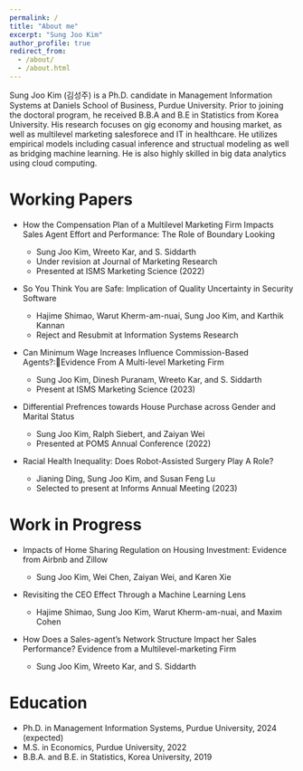 ```yaml
---
permalink: /
title: "About me"
excerpt: "Sung Joo Kim"
author_profile: true
redirect_from: 
  - /about/
  - /about.html
---
```


Sung Joo Kim (김성주) is a Ph.D. candidate in Management Information Systems at Daniels School of Business, Purdue University. Prior to joining the doctoral program, he received B.B.A and B.E in Statistics from Korea University. His research focuses on gig economy and housing market, as well as multilevel marketing salesforece and IT in healthcare. He utilizes empirical models including casual inference and structual modeling as well as bridging machine learning. He is also highly skilled in big data analytics using cloud computing.  


Working Papers
======
* How the Compensation Plan of a Multilevel Marketing Firm Impacts Sales Agent Effort and Performance: The Role of Boundary Looking  
  * Sung Joo Kim, Wreeto Kar, and S. Siddarth
  * Under revision at Journal of Marketing Research
  * Presented at ISMS Marketing Science (2022) 

* So You Think You are Safe: Implication of Quality Uncertainty in Security Software
  * Hajime Shimao, Warut Kherm-am-nuai, Sung Joo Kim, and Karthik Kannan
  * Reject and Resubmit at Information Systems Research
 
* Can Minimum Wage Increases Influence Commission-Based Agents?:Evidence From A Multi-level Marketing Firm
  * Sung Joo Kim, Dinesh Puranam, Wreeto Kar, and S. Siddarth
  * Present at ISMS Marketing Science (2023)

* Differential Prefrences towards House Purchase across Gender and Marital Status
  * Sung Joo Kim, Ralph Siebert, and Zaiyan Wei
  * Presented at POMS Annual Conference (2022)

* Racial Health Inequality: Does Robot-Assisted Surgery Play A Role?
  * Jianing Ding, Sung Joo Kim, and Susan Feng Lu 
  * Selected to present at Informs Annual Meeting (2023)

Work in Progress
====== 
* Impacts of Home Sharing Regulation on Housing Investment: Evidence from Airbnb and Zillow
  * Sung Joo Kim, Wei Chen, Zaiyan Wei, and Karen Xie

* Revisiting the CEO Effect Through a Machine Learning Lens
  * Hajime Shimao, Sung Joo Kim, Warut Kherm-am-nuai, and Maxim Cohen
 
* How Does a Sales-agent’s Network Structure Impact her Sales Performance? Evidence from a Multilevel-marketing Firm  
  * Sung Joo Kim, Wreeto Kar, and S. Siddarth
  
Education
======
* Ph.D. in Management Information Systems, Purdue University, 2024 (expected)
* M.S. in Economics, Purdue University, 2022
* B.B.A. and B.E. in Statistics, Korea University, 2019



  


